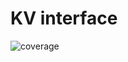 # KV interface

![coverage](https://raw.githubusercontent.com/org/project/badges/.badges/main/coverage.svg)
